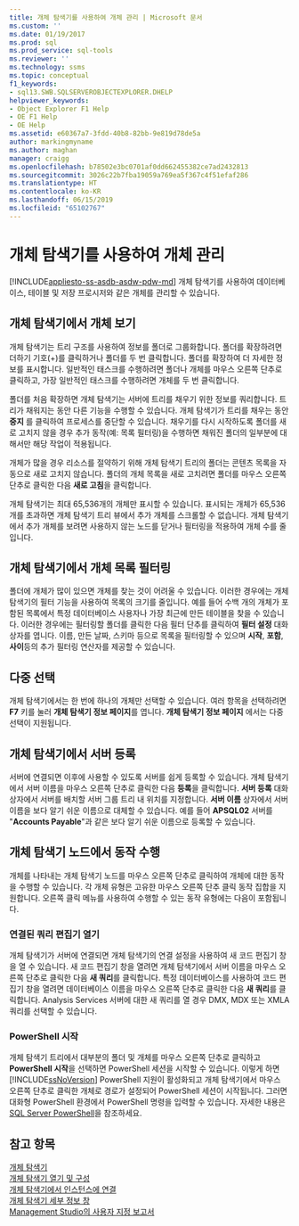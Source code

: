 ```yaml
---
title: 개체 탐색기를 사용하여 개체 관리 | Microsoft 문서
ms.custom: ''
ms.date: 01/19/2017
ms.prod: sql
ms.prod_service: sql-tools
ms.reviewer: ''
ms.technology: ssms
ms.topic: conceptual
f1_keywords:
- sql13.SWB.SQLSERVEROBJECTEXPLORER.DHELP
helpviewer_keywords:
- Object Explorer F1 Help
- OE F1 Help
- OE Help
ms.assetid: e60367a7-3fdd-40b8-82bb-9e819d78de5a
author: markingmyname
ms.author: maghan
manager: craigg
ms.openlocfilehash: b78502e3bc0701af0dd662455382ce7ad2432813
ms.sourcegitcommit: 3026c22b7fba19059a769ea5f367c4f51efaf286
ms.translationtype: HT
ms.contentlocale: ko-KR
ms.lasthandoff: 06/15/2019
ms.locfileid: "65102767"
---
```

# <a name="manage-objects-by-using-object-explorer"></a>개체 탐색기를 사용하여 개체 관리
[!INCLUDE[appliesto-ss-asdb-asdw-pdw-md](../../includes/appliesto-ss-asdb-asdw-pdw-md.md)]
개체 탐색기를 사용하여 데이터베이스, 테이블 및 저장 프로시저와 같은 개체를 관리할 수 있습니다.  
  
## <a name="viewing-objects-in-object-explorer"></a>개체 탐색기에서 개체 보기  
개체 탐색기는 트리 구조를 사용하여 정보를 폴더로 그룹화합니다. 폴더를 확장하려면 더하기 기호(+)를 클릭하거나 폴더를 두 번 클릭합니다. 폴더를 확장하여 더 자세한 정보를 표시합니다. 일반적인 태스크를 수행하려면 폴더나 개체를 마우스 오른쪽 단추로 클릭하고, 가장 일반적인 태스크를 수행하려면 개체를 두 번 클릭합니다.  
  
폴더를 처음 확장하면 개체 탐색기는 서버에 트리를 채우기 위한 정보를 쿼리합니다. 트리가 채워지는 동안 다른 기능을 수행할 수 있습니다. 개체 탐색기가 트리를 채우는 동안 **중지** 를 클릭하여 프로세스를 중단할 수 있습니다. 채우기를 다시 시작하도록 폴더를 새로 고치지 않을 경우 추가 동작(예: 목록 필터링)을 수행하면 채워진 폴더의 일부분에 대해서만 해당 작업이 적용됩니다.  
  
개체가 많을 경우 리소스를 절약하기 위해 개체 탐색기 트리의 폴더는 콘텐츠 목록을 자동으로 새로 고치지 않습니다. 폴더의 개체 목록을 새로 고치려면 폴더를 마우스 오른쪽 단추로 클릭한 다음 **새로 고침**을 클릭합니다.  
  
개체 탐색기는 최대 65,536개의 개체만 표시할 수 있습니다. 표시되는 개체가 65,536개를 초과하면 개체 탐색기 트리 뷰에서 추가 개체를 스크롤할 수 없습니다. 개체 탐색기에서 추가 개체를 보려면 사용하지 않는 노드를 닫거나 필터링을 적용하여 개체 수를 줄입니다.  
  
## <a name="filtering-the-list-of-objects-in-object-explorer"></a>개체 탐색기에서 개체 목록 필터링  
폴더에 개체가 많이 있으면 개체를 찾는 것이 어려울 수 있습니다. 이러한 경우에는 개체 탐색기의 필터 기능을 사용하여 목록의 크기를 줄입니다. 예를 들어 수백 개의 개체가 포함된 목록에서 특정 데이터베이스 사용자나 가장 최근에 만든 테이블을 찾을 수 있습니다. 이러한 경우에는 필터링할 폴더를 클릭한 다음 필터 단추를 클릭하여 **필터 설정** 대화 상자를 엽니다. 이름, 만든 날짜, 스키마 등으로 목록을 필터링할 수 있으며 **시작**, **포함**, **사이**등의 추가 필터링 연산자를 제공할 수 있습니다.  
  
## <a name="multi-select"></a>다중 선택  
개체 탐색기에서는 한 번에 하나의 개체만 선택할 수 있습니다. 여러 항목을 선택하려면 **F7** 키를 눌러 **개체 탐색기 정보 페이지**를 엽니다. **개체 탐색기 정보 페이지** 에서는 다중 선택이 지원됩니다.  
  
## <a name="register-a-server-from-object-explorer"></a>개체 탐색기에서 서버 등록  
서버에 연결되면 이후에 사용할 수 있도록 서버를 쉽게 등록할 수 있습니다. 개체 탐색기에서 서버 이름을 마우스 오른쪽 단추로 클릭한 다음 **등록**을 클릭합니다. **서버 등록** 대화 상자에서 서버를 배치할 서버 그룹 트리 내 위치를 지정합니다. **서버 이름** 상자에서 서버 이름을 보다 알기 쉬운 이름으로 대체할 수 있습니다. 예를 들어 **APSQL02** 서버를 "**Accounts Payable**"과 같은 보다 알기 쉬운 이름으로 등록할 수 있습니다.  
  
## <a name="performing-actions-on-object-explorer-nodes"></a>개체 탐색기 노드에서 동작 수행  
개체를 나타내는 개체 탐색기 노드를 마우스 오른쪽 단추로 클릭하여 개체에 대한 동작을 수행할 수 있습니다. 각 개체 유형은 고유한 마우스 오른쪽 단추 클릭 동작 집합을 지원합니다. 오른쪽 클릭 메뉴를 사용하여 수행할 수 있는 동작 유형에는 다음이 포함됩니다.  
  
### <a name="open-a-connected-query-editor"></a>연결된 쿼리 편집기 열기  
개체 탐색기가 서버에 연결되면 개체 탐색기의 연결 설정을 사용하여 새 코드 편집기 창을 열 수 있습니다. 새 코드 편집기 창을 열려면 개체 탐색기에서 서버 이름을 마우스 오른쪽 단추로 클릭한 다음 **새 쿼리**를 클릭합니다. 특정 데이터베이스를 사용하여 코드 편집기 창을 열려면 데이터베이스 이름을 마우스 오른쪽 단추로 클릭한 다음 **새 쿼리**를 클릭합니다. Analysis Services 서버에 대한 새 쿼리를 열 경우 DMX, MDX 또는 XMLA 쿼리를 선택할 수 있습니다.  
  
### <a name="start-powershell"></a>PowerShell 시작  
개체 탐색기 트리에서 대부분의 폴더 및 개체를 마우스 오른쪽 단추로 클릭하고 **PowerShell 시작**을 선택하면 PowerShell 세션을 시작할 수 있습니다. 이렇게 하면 [!INCLUDE[ssNoVersion](../../includes/ssnoversion-md.md)] PowerShell 지원이 활성화되고 개체 탐색기에서 마우스 오른쪽 단추로 클릭한 개체로 경로가 설정되어 PowerShell 세션이 시작됩니다. 그러면 대화형 PowerShell 환경에서 PowerShell 명령을 입력할 수 있습니다. 자세한 내용은 [SQL Server PowerShell](https://msdn.microsoft.com/89b70725-bbe7-4ffe-a27d-2a40005a97e7)을 참조하세요.  
  
## <a name="see-also"></a>참고 항목  
[개체 탐색기](../../ssms/object/object-explorer.md)  
[개체 탐색기 열기 및 구성](../../ssms/object/open-and-configure-object-explorer.md)  
[개체 탐색기에서 인스턴스에 연결](../../ssms/object/connect-to-an-instance-from-object-explorer.md)  
[개체 탐색기 세부 정보 창](../../ssms/object/object-explorer-details-pane.md)  
[Management Studio의 사용자 지정 보고서](../../ssms/object/custom-reports-in-management-studio.md)  
  
